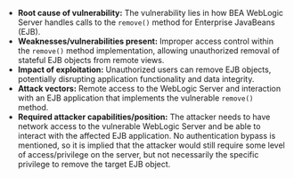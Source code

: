 - **Root cause of vulnerability:** The vulnerability lies in how BEA WebLogic Server handles calls to the `remove()` method for Enterprise JavaBeans (EJB).
- **Weaknesses/vulnerabilities present:** Improper access control within the `remove()` method implementation, allowing unauthorized removal of stateful EJB objects from remote views.
- **Impact of exploitation:** Unauthorized users can remove EJB objects, potentially disrupting application functionality and data integrity.
- **Attack vectors:** Remote access to the WebLogic Server and interaction with an EJB application that implements the vulnerable `remove()` method.
- **Required attacker capabilities/position:** The attacker needs to have network access to the vulnerable WebLogic Server and be able to interact with the affected EJB application. No authentication bypass is mentioned, so it is implied that the attacker would still require some level of access/privilege on the server, but not necessarily the specific privilege to remove the target EJB object.